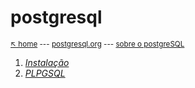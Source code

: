 # postgresql


<sub>[:arrow_upper_left: home](../../README.md) --- [postgresql.org](https://www.postgresql.org/) --- [sobre o postgreSQL](about.md)<sub>

1. [*Instalação*](install.md)
2. [*PLPGSQL*](plpgsql.md)



